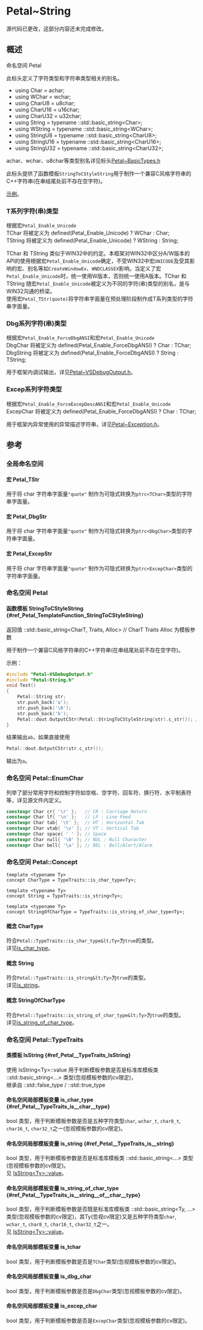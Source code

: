 # Petal~String

源代码已更改，这部分内容还未完成修改。  

## 概述

命名空间 Petal  

此标头定义了字符类型和字符串类型相关的别名。  

 * using Char = achar;
 * using WChar = wchar;
 * using CharU8 = u8char;
 * using CharU16 = u16char;
 * using CharU32 = u32char;
 * using String = typename ::std::basic_string&lt;Char>;
 * using WString = typename ::std::basic_string&lt;WChar>;
 * using StringU8 = typename ::std::basic_string&lt;CharU8>;
 * using StringU16 = typename ::std::basic_string&lt;CharU16>;
 * using StringU32 = typename ::std::basic_string&lt;CharU32>;

achar、wchar、u8char等类型别名详见标头[Petal~BasicTypes.h](Petal~BasicTypes.md)  

此标头提供了函数模板`StringToCStyleString`用于制作一个兼容C风格字符串的C++字符串(在串结尾处前不存在空字符)。  

[示例](#ref_Petal_TemplateFunction_StringToCStyleString)。  

### T系列字符(串)类型

根据宏`Petal_Enable_Unicode`  
TChar 将被定义为 defined(Petal_Enable_Unicode) ? WChar : Char;  
TString 将被定义为 defined(Petal_Enable_Unicode) ? WString : String;  

TChar 和 TString 类似于WIN32中的约定。本框架对WIN32中区分A/W版本的API的使用根据宏`Petal_Enable_Unicode`确定，不受WIN32中宏`UNICODE`及受其影响的宏、别名等如`CreateWindowEx`、`WNDCLASSEX`影响。当定义了宏`Petal_Enable_Unicode`时，统一使用W版本，否则统一使用A版本。TChar 和 TString 随宏`Petal_Enable_Unicode`被定义为不同的字符(串)类型的别名，是与WIN32沟通的桥梁。  
使用宏`Petal_TStr(quote)`将字符串字面量在预处理阶段制作成T系列类型的字符串字面量。  

### Dbg系列字符(串)类型

根据宏`Petal_Enable_ForceDbgANSI`和宏`Petal_Enable_Unicode`  
DbgChar 将被定义为 defined(Petal_Enable_ForceDbgANSI) ? Char : TChar;  
DbgString 将被定义为 defined(Petal_Enable_ForceDbgANSI) ? String : TString;  

用于框架内调试输出，详见[Petal~VSDebugOutput.h](Petal~VSDebugOutput.md)。  

### Excep系列字符类型

根据宏`Petal_Enable_ForceExcepDescANSI`和宏`Petal_Enable_Unicode`  
ExcepChar 将被定义为 defined(Petal_Enable_ForceDbgANSI) ? Char : TChar;  

用于框架内异常使用的异常描述字符串，详见[Petal~Exception.h](Petal~Exception.md)。  

## 参考

### 全局命名空间

#### 宏 Petal_TStr

用于将 char 字符串字面量`"quote"` 制作为可隐式转换为`ptrc<TChar>`类型的字符串字面量。  

#### 宏 Petal_DbgStr

用于将 char 字符串字面量`"quote"` 制作为可隐式转换为`ptrc<DbgChar>`类型的字符串字面量。  

#### 宏 Petal_ExcepStr

用于将 char 字符串字面量`"quote"` 制作为可隐式转换为`ptrc<ExcepChar>`类型的字符串字面量。  

### 命名空间 Petal

#### 函数模板 StringToCStyleString {#ref_Petal_TemplateFunction_StringToCStyleString}

返回值 ::std::basic_string&lt;CharT, Traits, Alloc> // CharT Traits Alloc 为模板参数  

用于制作一个兼容C风格字符串的C++字符串(在串结尾处前不存在空字符)。  

示例：
```cpp
#include "Petal~VSDebugOutput.h"
#include "Petal~String.h"
void Test()
{
    Petal::String str;
    str.push_back('a');
    str.push_back('\0');
    str.push_back('b');
    Petal::dout.OutputCStr(Petal::StringToCStyleString(str).c_str()); // 需要C风格字符串！
}
```

结果输出`ab`，如果直接使用
```cpp
Petal::dout.OutputCStr(str.c_str());
```
输出为`a`。

### 命名空间 Petal::EnumChar

列举了部分常用字符和控制字符如空格、空字符、回车符、换行符、水平制表符等，详见源文件内定义。  

```cpp
constexpr Char cr{ '\r' };   // CR : Carriage Return
constexpr Char lf{ '\n' };   // LF : Line Feed
constexpr Char tab{ '\t' };  // HT : Horizontal Tab
constexpr Char vtab{ '\v' }; // VT : Vertical Tab
constexpr Char space{ ' ' }; // Space
constexpr Char null{ '\0' }; // NUL : Null Character
constexpr Char bell{ '\a' }; // BEL : Bell/Alert/Alarm
```

### 命名空间 Petal::Concept

	template <typename Ty>
	concept CharType = TypeTraits::is_char_type<Ty>;

	template <typename Ty>
	concept String = TypeTraits::is_string<Ty>;

	template <typename Ty>
	concept StringOfCharType = TypeTraits::is_string_of_char_type<Ty>;

#### 概念 CharType

符合`Petal::TypeTraits::is_char_type&lt;Ty>`为`true`的类型。  
详见[is_char_type](#ref_Petal__TypeTraits_is__char__type)。  

#### 概念 String

符合`Petal::TypeTraits::is_string&lt;Ty>`为`true`的类型。  
详见[is_string](#ref_Petal__TypeTraits_is__string)。  

#### 概念 StringOfCharType

符合`Petal::TypeTraits::is_string_of_char_type&lt;Ty>`为`true`的类型。  
详见[is_string_of_char_type](#ref_Petal__TypeTraits_is__string__of__char__type)。  

### 命名空间 Petal::TypeTraits

#### 类模板 IsString {#ref_Petal__TypeTraits_IsString}

使用 IsString&lt;Ty>::value 用于判断模板参数是否是标准库模板类 ::std::basic_string&lt;...> 类型(忽视模板参数的cv限定)，  
继承自 ::std::false_type / ::std::true_type  

#### 命名空间局部模板变量 is_char_type {#ref_Petal__TypeTraits_is__char__type}

bool 类型，用于判断模板参数是否是五种字符类型`char`, `wchar_t`, `char8_t`, `char16_t`, `char32_t`之一(忽视模板参数的cv限定)。  

#### 命名空间局部模板变量 is_string {#ref_Petal__TypeTraits_is__string}

bool 类型，用于判断模板参数是否是标准库模板类 ::std::basic_string&lt;...> 类型(忽视模板参数的cv限定)。  
见 [IsString&lt;Ty>::value](#ref_Petal__TypeTraits_IsString)。

#### 命名空间局部模板变量 is_string_of_char_type {#ref_Petal__TypeTraits_is__string__of__char__type}

bool 类型，用于判断模板参数是否既是标准库模板类 ::std::basic_string&lt;Ty, ...> 类型(忽视模板参数的cv限定)，其Ty(忽视cv限定)又是五种字符类型`char`, `wchar_t`, `char8_t`, `char16_t`, `char32_t`之一。  
见 [IsString&lt;Ty>::value](#ref_Petal__TypeTraits_IsString)。

#### 命名空间局部模板变量 is_tchar

bool 类型，用于判断模板参数是否是`TChar`类型(忽视模板参数的cv限定)。  

#### 命名空间局部模板变量 is_dbg_char

bool 类型，用于判断模板参数是否是`DbgChar`类型(忽视模板参数的cv限定)。  

#### 命名空间局部模板变量 is_excep_char

bool 类型，用于判断模板参数是否是`ExcepChar`类型(忽视模板参数的cv限定)。  
